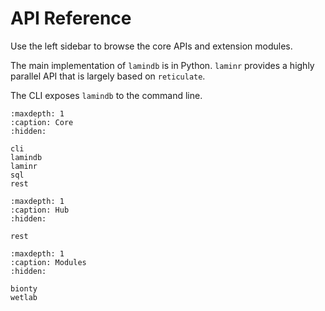 # API Reference

Use the left sidebar to browse the core APIs and extension modules.

The main implementation of `lamindb` is in Python. `laminr` provides a highly parallel API that is largely based on `reticulate`.

The CLI exposes `lamindb` to the command line.

```{toctree}
:maxdepth: 1
:caption: Core
:hidden:

cli
lamindb
laminr
sql
rest
```

```{toctree}
:maxdepth: 1
:caption: Hub
:hidden:

rest
```

```{toctree}
:maxdepth: 1
:caption: Modules
:hidden:

bionty
wetlab
```
